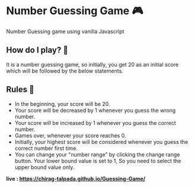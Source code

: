 # Number Guessing Game 🎮
Number Guessing game using vanilla Javascript

## How do I play? 🤔
It is a number guessing game, so initially, you get 20 as an initial score which will be followed by the below statements.

## Rules 📝
- In the beginning, your score will be 20.
- Your score will be decreased by 1 whenever you guess the wrong number.
- Your score will be increased by 1 whenever you guess the correct number.
- Games over, whenever your score reaches 0.
- Initially, your highest score will be considered whenever you guess the correct number first time.
- You can change your "number range" by clicking the change range button. Your lower bound value is set to 1, So you need to select the upper bound value only.

**live : https://chirag-talpada.github.io/Guessing-Game/**

